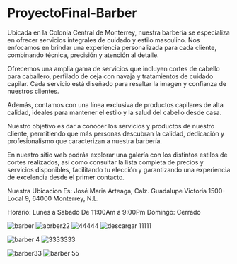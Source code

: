 # ProyectoFinal-Barber
Ubicada en la Colonia Central de Monterrey, nuestra barbería se especializa en ofrecer servicios integrales de cuidado y estilo masculino. Nos enfocamos en brindar una experiencia personalizada para cada cliente, combinando técnica, precisión y atención al detalle.

Ofrecemos una amplia gama de servicios que incluyen cortes de cabello para caballero, perfilado de ceja con navaja y tratamientos de cuidado capilar. Cada servicio está diseñado para resaltar la imagen y confianza de nuestros clientes.

Además, contamos con una línea exclusiva de productos capilares de alta calidad, ideales para mantener el estilo y la salud del cabello desde casa.

Nuestro objetivo es dar a conocer los servicios y productos de nuestro cliente, permitiendo que más personas descubran la calidad, dedicación y profesionalismo que caracterizan a nuestra barbería.

En nuestro sitio web podrás explorar una galería con los distintos estilos de cortes realizados, así como consultar la lista completa de precios y servicios disponibles, facilitando tu elección y garantizando una experiencia de excelencia desde el primer contacto.

Nuestra Ubicacion Es: José Maria Arteaga, Calz. Guadalupe Victoria 1500-Local 9, 64000 Monterrey, N.L.

Horario: Lunes a Sabado De 11:00Am a 9:00Pm Domingo: Cerrado

![barber](https://github.com/user-attachments/assets/58f4f543-bc1d-4171-9688-a7aef4c830d2)
![abrber22](https://github.com/user-attachments/assets/47015881-1530-4028-b579-504d73ea0826)
![44444](https://github.com/user-attachments/assets/cc188e43-6916-41d0-a0cd-f33dd5819853)
![descargar 11111](https://github.com/user-attachments/assets/2ecfbcde-886d-4f25-a5c5-f8218b9808ed)

![barber 4](https://github.com/user-attachments/assets/951a175f-1f9c-4497-833a-2c154278dc27)
![3333333](https://github.com/user-attachments/assets/a53553bc-6469-4c88-830c-d25d2af85197)



![barber33](https://github.com/user-attachments/assets/50f855fe-fd2c-4650-a744-39810194dd5e)
![barber 55](https://github.com/user-attachments/assets/576089e2-915c-4138-a94b-505ba65ce752)

